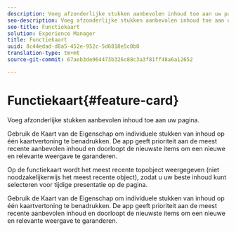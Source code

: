 ```yaml
---
description: Voeg afzonderlijke stukken aanbevolen inhoud toe aan uw pagina.
seo-description: Voeg afzonderlijke stukken aanbevolen inhoud toe aan uw pagina.
seo-title: Functiekaart
solution: Experience Manager
title: Functiekaart
uuid: 8c44edad-d8a5-452e-952c-5d6818e5c0b0
translation-type: tm+mt
source-git-commit: 67aeb3de964473b326c88c3a3f81ff48a6a12652

---
```



# Functiekaart{#feature-card}

Voeg afzonderlijke stukken aanbevolen inhoud toe aan uw pagina.

Gebruik de Kaart van de Eigenschap om individuele stukken van inhoud op één kaartvertoning te benadrukken. De app geeft prioriteit aan de meest recente aanbevolen inhoud en doorloopt de nieuwste items om een nieuwe en relevante weergave te garanderen.

Op de functiekaart wordt het meest recente topobject weergegeven (niet noodzakelijkerwijs het meest recente object), zodat u uw beste inhoud kunt selecteren voor tijdige presentatie op de pagina.

Gebruik de Kaart van de Eigenschap om individuele stukken van inhoud op één kaartvertoning te benadrukken. De app geeft prioriteit aan de meest recente aanbevolen inhoud en doorloopt de nieuwste items om een nieuwe en relevante weergave te garanderen.
